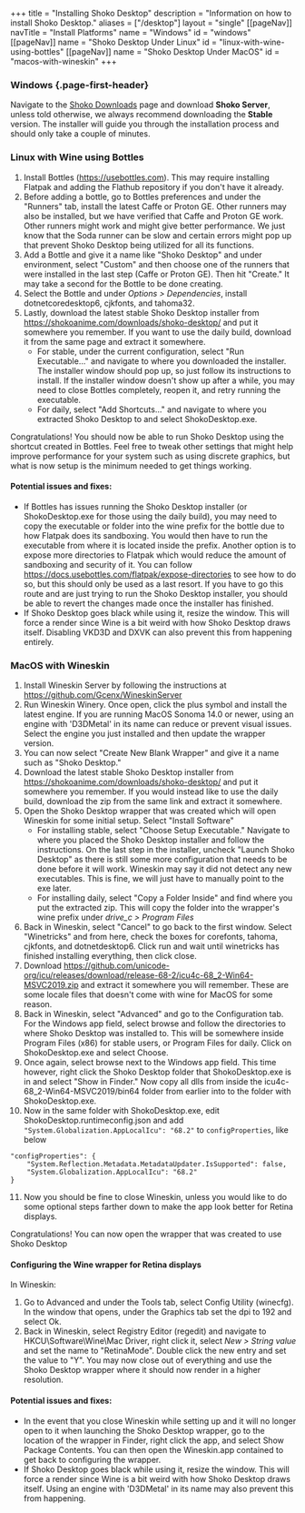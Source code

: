 +++ title = "Installing Shoko Desktop"
description = "Information on how to install Shoko Desktop."
aliases = ["/desktop"]
layout = "single"
[[pageNav]]
navTitle = "Install Platforms"
name = "Windows"
id = "windows"
[[pageNav]]
name = "Shoko Desktop Under Linux"
id = "linux-with-wine-using-bottles"
[[pageNav]]
name = "Shoko Desktop Under MacOS"
id = "macos-with-wineskin"
+++

### Windows {.page-first-header}

Navigate to the [Shoko Downloads](https://shokoanime.com/downloads/) page and download **Shoko Server**, unless told otherwise, we always recommend 
downloading the **Stable** version. The installer will guide you through the installation process and should only take 
a couple of minutes.

### Linux with Wine using Bottles

1. Install Bottles (https://usebottles.com). This may require installing Flatpak and adding the Flathub repository if you don't have it already.
2. Before adding a bottle, go to Bottles preferences and under the "Runners" tab, install the latest Caffe or Proton GE. Other runners may also be installed, but we have verified that Caffe and Proton GE work. Other runners might work and might give better performance. We just know that the Soda runner can be slow and certain errors might pop up that prevent Shoko Desktop being utilized for all its functions.
3. Add a Bottle and give it a name like "Shoko Desktop" and under environment, select "Custom" and then choose one of the runners that were installed in the last step (Caffe or Proton GE). Then hit "Create." It may take a second for the Bottle to be done creating.
4. Select the Bottle and under *Options > Dependencies*, install dotnetcoredesktop6, cjkfonts, and tahoma32.
5. Lastly, download the latest stable Shoko Desktop installer from https://shokoanime.com/downloads/shoko-desktop/ and put it somewhere you remember. If you want to use the daily build, download it from the same page and extract it somewhere.
    - For stable, under the current configuration, select "Run Executable..." and navigate to where you downloaded the installer. The installer window should pop up, so just follow its instructions to install. If the installer window doesn't show up after a while, you may need to close Bottles completely, reopen it, and retry running the executable.
    - For daily, select "Add Shortcuts..." and navigate to where you extracted Shoko Desktop to and select ShokoDesktop.exe.

Congratulations! You should now be able to run Shoko Desktop using the shortcut created in Bottles. Feel free to tweak other settings that might help improve performance for your system such as using discrete graphics, but what is now setup is the minimum needed to get things working.

#### Potential issues and fixes:
- If Bottles has issues running the Shoko Desktop installer (or ShokoDesktop.exe for those using the daily build), you may need to copy the executable or folder into the wine prefix for the bottle due to how Flatpak does its sandboxing. You would then have to run the executable from where it is located inside the prefix. Another option is to expose more directories to Flatpak which would reduce the amount of sandboxing and security of it. You can follow https://docs.usebottles.com/flatpak/expose-directories to see how to do so, but this should only be used as a last resort. If you have to go this route and are just trying to run the Shoko Desktop installer, you should be able to revert the changes made once the installer has finished.
- If Shoko Desktop goes black while using it, resize the window. This will force a render since Wine is a bit weird with how Shoko Desktop draws itself. Disabling VKD3D and DXVK can also prevent this from happening entirely.

### MacOS with Wineskin

1. Install Wineskin Server by following the instructions at https://github.com/Gcenx/WineskinServer
2. Run Wineskin Winery. Once open, click the plus symbol and install the latest engine. If you are running MacOS Sonoma 14.0 or newer, using an engine with 'D3DMetal' in its name can reduce or prevent visual issues. Select the engine you just installed and then update the wrapper version.
3. You can now select "Create New Blank Wrapper" and give it a name such as "Shoko Desktop."
4. Download the latest stable Shoko Desktop installer from https://shokoanime.com/downloads/shoko-desktop/ and put it somewhere you remember. If you would instead like to use the daily build, download the zip from the same link and extract it somewhere.
5. Open the Shoko Desktop wrapper that was created which will open Wineskin for some initial setup. Select "Install Software"
    - For installing stable, select "Choose Setup Executable." Navigate to where you placed the Shoko Desktop installer and follow the instructions. On the last step in the installer, uncheck "Launch Shoko Desktop" as there is still some more configuration that needs to be done before it will work. Wineskin may say it did not detect any new executables. This is fine, we will just have to manually point to the exe later.
    - For installing daily, select "Copy a Folder Inside" and find where you put the extracted zip. This will copy the folder into the wrapper's wine prefix under *drive_c > Program Files*
6. Back in Wineskin, select "Cancel" to go back to the first window. Select "Winetricks" and from here, check the boxes for corefonts, tahoma, cjkfonts, and dotnetdesktop6. Click run and wait until winetricks has finished installing everything, then click close.
7. Download https://github.com/unicode-org/icu/releases/download/release-68-2/icu4c-68_2-Win64-MSVC2019.zip and extract it somewhere you will remember. These are some locale files that doesn't come with wine for MacOS for some reason.
8. Back in Wineskin, select "Advanced" and go to the Configuration tab. For the Windows app field, select browse and follow the directories to where Shoko Desktop was installed to. This will be somewhere inside Program Files (x86) for stable users, or Program Files for daily. Click on ShokoDesktop.exe and select Choose.
9. Once again, select browse next to the Windows app field. This time however, right click the Shoko Desktop folder that ShokoDesktop.exe is in and select "Show in Finder." Now copy all dlls from inside the icu4c-68_2-Win64-MSVC2019/bin64 folder from earlier into to the folder with ShokoDesktop.exe.
10. Now in the same folder with ShokoDesktop.exe, edit ShokoDesktop.runtimeconfig.json and add `"System.Globalization.AppLocalIcu": "68.2"` to `configProperties`, like below
```
"configProperties": {
    "System.Reflection.Metadata.MetadataUpdater.IsSupported": false,
    "System.Globalization.AppLocalIcu": "68.2"
}
```
11. Now you should be fine to close Wineskin, unless you would like to do some optional steps farther down to make the app look better for Retina displays.

Congratulations! You can now open the wrapper that was created to use Shoko Desktop

#### Configuring the Wine wrapper for Retina displays

In Wineskin:

1. Go to Advanced and under the Tools tab, select Config Utility (winecfg). In the window that opens, under the Graphics tab set the dpi to 192 and select Ok.
2. Back in Wineskin, select Registry Editor (regedit) and navigate to HKCU\Software\Wine\Mac Driver, right click it, select *New > String value* and set the name to "RetinaMode". Double click the new entry and set the value to "Y". You may now close out of everything and use the Shoko Desktop wrapper where it should now render in a higher resolution.

#### Potential issues and fixes:
- In the event that you close Wineskin while setting up and it will no longer open to it when launching the Shoko Desktop wrapper, go to the location of the wrapper in Finder, right click the app, and select Show Package Contents. You can then open the Wineskin.app contained to get back to configuring the wrapper.
- If Shoko Desktop goes black while using it, resize the window. This will force a render since Wine is a bit weird with how Shoko Desktop draws itself. Using an engine with 'D3DMetal' in its name may also prevent this from happening.

